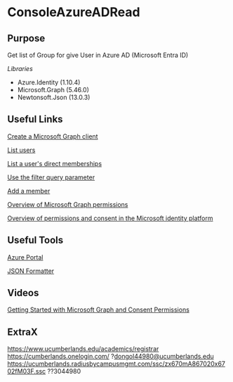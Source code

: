 # ConsoleAzureADRead
## Purpose
Get list of Group for give User in Azure AD (Microsoft Entra ID)

*Libraries*
* Azure.Identity (1.10.4)
* Microsoft.Graph (5.46.0)
* Newtonsoft.Json (13.0.3)

## Useful Links
[Create a Microsoft Graph client](https://learn.microsoft.com/en-us/graph/sdks/create-client?from=snippets&tabs=csharp)

[List users](https://learn.microsoft.com/en-us/graph/api/user-list?view=graph-rest-1.0&tabs=csharp)

[List a user's direct memberships](https://learn.microsoft.com/en-us/graph/api/user-list-memberof?view=graph-rest-1.0&tabs=csharp)

[Use the filter query parameter](https://learn.microsoft.com/en-us/graph/filter-query-parameter?tabs=csharp)

[Add a member](https://learn.microsoft.com/en-us/graph/api/administrativeunit-post-members?view=graph-rest-1.0&tabs=csharp)

[Overview of Microsoft Graph permissions](https://learn.microsoft.com/en-us/graph/permissions-overview?tabs=http)

[Overview of permissions and consent in the Microsoft identity platform](https://learn.microsoft.com/en-us/entra/identity-platform/permissions-consent-overview?WT.mc_id=Portal-Microsoft_AAD_RegisteredApps)


## Useful Tools
[Azure Portal](https://portal.azure.com/#home)

[JSON Formatter](https://jsonformatter.org/)

## Videos
[Getting Started with Microsoft Graph and Consent Permissions](https://www.youtube.com/watch?v=yXYzgWWVdSM)


## ExtraX
 https://www.ucumberlands.edu/academics/registrar
 https://cumberlands.onelogin.com/
 ?dongol44980@ucumberlands.edu
 https://ucumberlands.radiusbycampusmgmt.com/ssc/zx670mA867020x6702fM03F.ssc
??3044980
